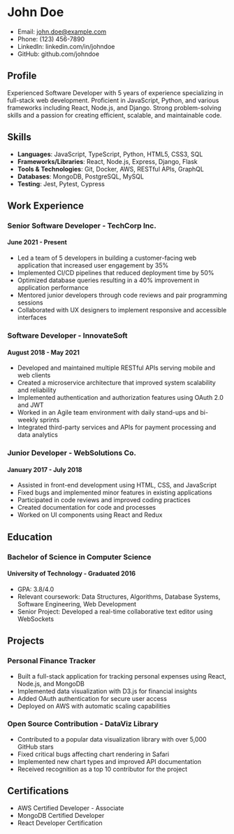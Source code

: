 # John Doe
- Email: john.doe@example.com
- Phone: (123) 456-7890
- LinkedIn: linkedin.com/in/johndoe
- GitHub: github.com/johndoe

## Profile
Experienced Software Developer with 5 years of experience specializing in full-stack web development. Proficient in JavaScript, Python, and various frameworks including React, Node.js, and Django. Strong problem-solving skills and a passion for creating efficient, scalable, and maintainable code.

## Skills
- **Languages**: JavaScript, TypeScript, Python, HTML5, CSS3, SQL
- **Frameworks/Libraries**: React, Node.js, Express, Django, Flask
- **Tools & Technologies**: Git, Docker, AWS, RESTful APIs, GraphQL
- **Databases**: MongoDB, PostgreSQL, MySQL
- **Testing**: Jest, Pytest, Cypress

## Work Experience

### Senior Software Developer - TechCorp Inc.
#### June 2021 - Present
- Led a team of 5 developers in building a customer-facing web application that increased user engagement by 35%
- Implemented CI/CD pipelines that reduced deployment time by 50%
- Optimized database queries resulting in a 40% improvement in application performance
- Mentored junior developers through code reviews and pair programming sessions
- Collaborated with UX designers to implement responsive and accessible interfaces

### Software Developer - InnovateSoft
#### August 2018 - May 2021
- Developed and maintained multiple RESTful APIs serving mobile and web clients
- Created a microservice architecture that improved system scalability and reliability
- Implemented authentication and authorization features using OAuth 2.0 and JWT
- Worked in an Agile team environment with daily stand-ups and bi-weekly sprints
- Integrated third-party services and APIs for payment processing and data analytics

### Junior Developer - WebSolutions Co.
#### January 2017 - July 2018
- Assisted in front-end development using HTML, CSS, and JavaScript
- Fixed bugs and implemented minor features in existing applications
- Participated in code reviews and improved coding practices
- Created documentation for code and processes
- Worked on UI components using React and Redux

## Education

### Bachelor of Science in Computer Science
#### University of Technology - Graduated 2016
- GPA: 3.8/4.0
- Relevant coursework: Data Structures, Algorithms, Database Systems, Software Engineering, Web Development
- Senior Project: Developed a real-time collaborative text editor using WebSockets

## Projects

### Personal Finance Tracker
- Built a full-stack application for tracking personal expenses using React, Node.js, and MongoDB
- Implemented data visualization with D3.js for financial insights
- Added OAuth authentication for secure user access
- Deployed on AWS with automatic scaling capabilities

### Open Source Contribution - DataViz Library
- Contributed to a popular data visualization library with over 5,000 GitHub stars
- Fixed critical bugs affecting chart rendering in Safari
- Implemented new chart types and improved API documentation
- Received recognition as a top 10 contributor for the project

## Certifications
- AWS Certified Developer - Associate
- MongoDB Certified Developer
- React Developer Certification 